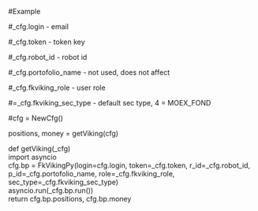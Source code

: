#Example 

#\_cfg.login - email 

#\_cfg.token - token key 

#\_cfg.robot_id - robot id 

#\_cfg.portofolio_name - not used, does not affect 

#\_cfg.fkviking_role - user role 

#=\_cfg.fkviking_sec_type - default sec type, 4 = MOEX_FOND

#cfg = NewCfg()

positions, money = getViking(cfg)

def getViking(\_cfg)  
  import asyncio  
  cfg.bp = FkVikingPy(login=cfg.login, token=\_cfg.token, r_id=\_cfg.robot_id, p_id=\_cfg.portofolio_name, role=\_cfg.fkviking_role, sec_type=\_cfg.fkviking_sec_type)  
  asyncio.run(\_cfg.bp.run())  
  return cfg.bp.positions, cfg.bp.money

